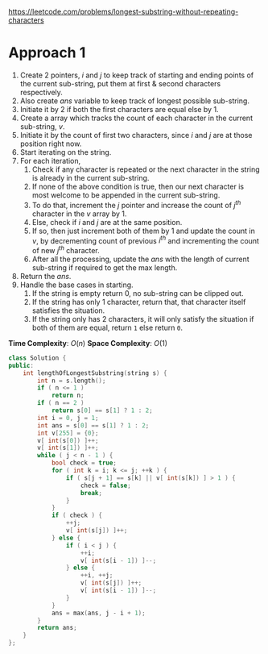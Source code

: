 https://leetcode.com/problems/longest-substring-without-repeating-characters

# Approach 1

1. Create 2 pointers, $i$ and $j$ to keep track of starting and ending points of the current sub-string, put them at first & second characters respectively.
2. Also create $ans$ variable to keep track of longest possible sub-string.
3. Initiate it by $2$ if both the first characters are equal else by $1$.
4. Create a array which tracks the count of each character in the current sub-string, $v$.
5. Initiate it by the count of first two characters, since $i$ and $j$ are at those position right now.
6. Start iterating on the string.
7. For each iteration,
	1. Check if any character is repeated or the next character in the string is already in the current sub-string.
	2. If none of the above condition is true, then our next character is most welcome to be appended in the current sub-string.
	3. To do that, increment the $j$ pointer and increase the count of $j^{th}$ character in the $v$ array by 1.
	4. Else, check if $i$ and $j$ are at the same position.
	5. If so, then just increment both of them by $1$ and update the count in $v$, by decrementing count of previous $i^{th}$ and incrementing the count of new $j^{th}$ character.
	6. After all the processing, update the $ans$ with the length of current sub-string if required to get the max length.
8. Return the $ans$.
9. Handle the base cases in starting.
	1. If the string is empty return 0, no sub-string can be clipped out.
	2. If the string has only 1 character, return that, that character itself satisfies the situation.
	3. If the string only has 2 characters, it will only satisfy the situation if both of them are equal, return `1` else return `0`.

**Time Complexity**: $O(n)$
**Space Complexity**: $O(1)$

```cpp
class Solution {
public:
    int lengthOfLongestSubstring(string s) {
        int n = s.length();
        if ( n <= 1 )
            return n;
        if ( n == 2 )
            return s[0] == s[1] ? 1 : 2;
        int i = 0, j = 1;
        int ans = s[0] == s[1] ? 1 : 2;
        int v[255] = {0};
        v[ int(s[0]) ]++;
        v[ int(s[1]) ]++;
        while ( j < n - 1 ) {
            bool check = true;
            for ( int k = i; k <= j; ++k ) {
                if ( s[j + 1] == s[k] || v[ int(s[k]) ] > 1 ) {
                    check = false;
                    break;
                }
            }
            if ( check ) {
                ++j;
                v[ int(s[j]) ]++;
            } else {
                if ( i < j ) {
                    ++i;
                    v[ int(s[i - 1]) ]--;
                } else {
                    ++i, ++j;
                    v[ int(s[j]) ]++;
                    v[ int(s[i - 1]) ]--;
                }
            }
            ans = max(ans, j - i + 1);
        }
        return ans;
    }
};
```